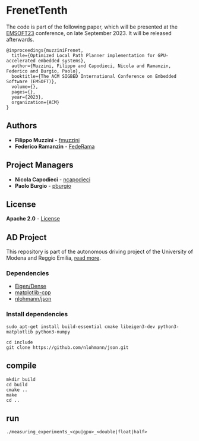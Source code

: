 # FrenetTenth
The code is part of the following paper, which will be presented at the [EMSOFT23](https://esweek.org/) conference, on late September 2023. It will be released afterwards.
```
@inproceedings{muzziniFrenet,
  title={Optimized Local Path Planner implementation for GPU-accelerated embedded systems},
  author={Muzzini, Filippo and Capodieci, Nicola and Ramanzin, Federico and Burgio, Paolo},
  booktitle={The ACM SIGBED International Conference on Embedded Software (EMSOFT)},
  volume={},
  pages={},
  year={2023},
  organization={ACM}
}
```

## Authors
* **Filippo Muzzini** - [fmuzzini](https://github.com/fmuzzini)
* **Federico Ramanzin** - [FedeRama](https://github.com/FedeRama)

## Project Managers
* **Nicola Capodieci** - [ncapodieci](https://git.hipert.unimore.it/ncapodieci)
* **Paolo Burgio** - [pburgio](https://github.com/pburgio)

## License
**Apache 2.0** - [License](https://opensource.org/licenses/Apache-2.0)

## AD Project
This repository is part of the autonomous driving project of the University of Modena and Reggio Emilia, [read more](https://hipert.github.io/ad_site/).

### Dependencies
- [Eigen/Dense](https://eigen.tuxfamily.org/dox/GettingStarted.html)
- [matplotlib-cpp](https://github.com/lava/matplotlib-cpp)
- [nlohmann/json](https://github.com/nlohmann/json)

### Install dependencies
```
sudo apt-get install build-essential cmake libeigen3-dev python3-matplotlib python3-numpy

```

```
cd include
git clone https://github.com/nlohmann/json.git

```

## compile

```
mkdir build
cd build
cmake ..
make
cd ..
```

## run

`./measuring_experiments_<cpu|gpu>_<double|float|half>`
